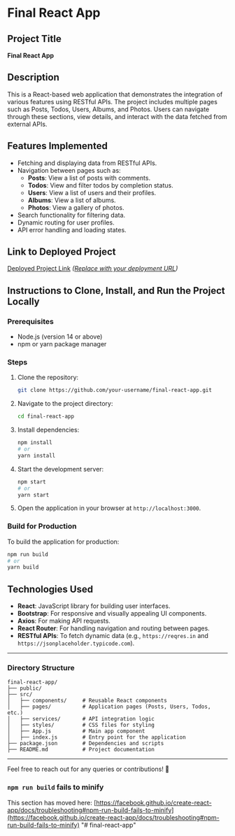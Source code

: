 
# Final React App

## Project Title
**Final React App**

## Description
This is a React-based web application that demonstrates the integration of various features using RESTful APIs. The project includes multiple pages such as Posts, Todos, Users, Albums, and Photos. Users can navigate through these sections, view details, and interact with the data fetched from external APIs.

## Features Implemented
- Fetching and displaying data from RESTful APIs.
- Navigation between pages such as:
  - **Posts**: View a list of posts with comments.
  - **Todos**: View and filter todos by completion status.
  - **Users**: View a list of users and their profiles.
  - **Albums**: View a list of albums.
  - **Photos**: View a gallery of photos.
- Search functionality for filtering data.
- Dynamic routing for user profiles.
- API error handling and loading states.

## Link to Deployed Project
[Deployed Project Link](#) *([Replace with your deployment URL](https://vercel.com/atiyas-projects/final-react-app))*

## Instructions to Clone, Install, and Run the Project Locally

### Prerequisites
- Node.js (version 14 or above)
- npm or yarn package manager

### Steps
1. Clone the repository:
   ```bash
   git clone https://github.com/your-username/final-react-app.git
   ```
2. Navigate to the project directory:
   ```bash
   cd final-react-app
   ```
3. Install dependencies:
   ```bash
   npm install
   # or
   yarn install
   ```
4. Start the development server:
   ```bash
   npm start
   # or
   yarn start
   ```
5. Open the application in your browser at `http://localhost:3000`.

### Build for Production
To build the application for production:
```bash
npm run build
# or
yarn build
```

## Technologies Used
- **React**: JavaScript library for building user interfaces.
- **Bootstrap**: For responsive and visually appealing UI components.
- **Axios**: For making API requests.
- **React Router**: For handling navigation and routing between pages.
- **RESTful APIs**: To fetch dynamic data (e.g., `https://reqres.in` and `https://jsonplaceholder.typicode.com`).

---

### Directory Structure
```
final-react-app/
├── public/
├── src/
│   ├── components/     # Reusable React components
│   ├── pages/          # Application pages (Posts, Users, Todos, etc.)
│   ├── services/       # API integration logic
│   ├── styles/         # CSS files for styling
│   ├── App.js          # Main app component
│   ├── index.js        # Entry point for the application
├── package.json        # Dependencies and scripts
├── README.md           # Project documentation
```

---

Feel free to reach out for any queries or contributions! 🚀





### `npm run build` fails to minify

This section has moved here: [https://facebook.github.io/create-react-app/docs/troubleshooting#npm-run-build-fails-to-minify](https://facebook.github.io/create-react-app/docs/troubleshooting#npm-run-build-fails-to-minify)
"# final-react-app" 
